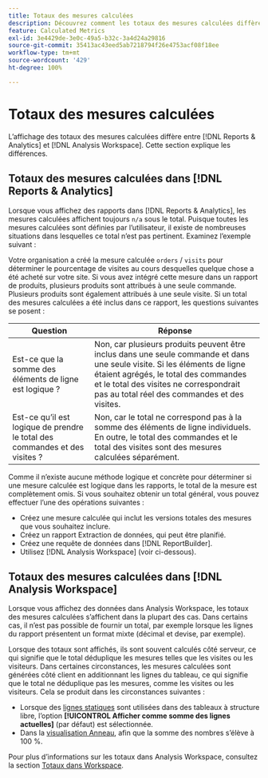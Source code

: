 ```yaml
---
title: Totaux des mesures calculées
description: Découvrez comment les totaux des mesures calculées diffèrent dans les outils Analytics.
feature: Calculated Metrics
exl-id: 3e4429de-3e0c-49a5-b32c-3a4d24a29816
source-git-commit: 35413ac43eed5ab7218794f26e4753acf08f18ee
workflow-type: tm+mt
source-wordcount: '429'
ht-degree: 100%

---
```


# Totaux des mesures calculées

L’affichage des totaux des mesures calculées diffère entre [!DNL Reports & Analytics] et [!DNL Analysis Workspace]. Cette section explique les différences.

## Totaux des mesures calculées dans [!DNL Reports & Analytics]

Lorsque vous affichez des rapports dans [!DNL Reports & Analytics], les mesures calculées affichent toujours `n/a` sous le total. Puisque toutes les mesures calculées sont définies par l’utilisateur, il existe de nombreuses situations dans lesquelles ce total n’est pas pertinent. Examinez l’exemple suivant :

Votre organisation a créé la mesure calculée `orders` / `visits` pour déterminer le pourcentage de visites au cours desquelles quelque chose a été acheté sur votre site. Si vous avez intégré cette mesure dans un rapport de produits, plusieurs produits sont attribués à une seule commande. Plusieurs produits sont également attribués à une seule visite. Si un total des mesures calculées a été inclus dans ce rapport, les questions suivantes se posent :

| Question | Réponse |
|---|---|
| Est-ce que la somme des éléments de ligne est logique ? | Non, car plusieurs produits peuvent être inclus dans une seule commande et dans une seule visite. Si les éléments de ligne étaient agrégés, le total des commandes et le total des visites ne correspondrait pas au total réel des commandes et des visites. |
| Est-ce qu’il est logique de prendre le total des commandes et des visites ? | Non, car le total ne correspond pas à la somme des éléments de ligne individuels. En outre, le total des commandes et le total des visites sont des mesures calculées séparément. |

Comme il n’existe aucune méthode logique et concrète pour déterminer si une mesure calculée est logique dans les rapports, le total de la mesure est complètement omis. Si vous souhaitez obtenir un total général, vous pouvez effectuer l’une des opérations suivantes :

* Créez une mesure calculée qui inclut les versions totales des mesures que vous souhaitez inclure.
* Créez un rapport Extraction de données, qui peut être planifié.
* Créez une requête de données dans [!DNL ReportBuilder].
* Utilisez [!DNL Analysis Workspace] (voir ci-dessous).

## Totaux des mesures calculées dans [!DNL Analysis Workspace]

Lorsque vous affichez des données dans Analysis Workspace, les totaux des mesures calculées s’affichent dans la plupart des cas. Dans certains cas, il n’est pas possible de fournir un total, par exemple lorsque les lignes du rapport présentent un format mixte (décimal et devise, par exemple).

Lorsque des totaux sont affichés, ils sont souvent calculés côté serveur, ce qui signifie que le total déduplique les mesures telles que les visites ou les visiteurs. Dans certaines circonstances, les mesures calculées sont générées côté client en additionnant les lignes du tableau, ce qui signifie que le total ne déduplique pas les mesures, comme les visites ou les visiteurs. Cela se produit dans les circonstances suivantes :

* Lorsque des [lignes statiques](/help/analyze/analysis-workspace/visualizations/freeform-table/column-row-settings/manual-vs-dynamic-rows.md) sont utilisées dans des tableaux à structure libre, l’option **[!UICONTROL Afficher comme somme des lignes actuelles]** (par défaut) est sélectionnée.
* Dans la [visualisation Anneau](/help/analyze/analysis-workspace/visualizations/donut.md), afin que la somme des nombres s’élève à 100 %.

Pour plus dʼinformations sur les totaux dans Analysis Workspace, consultez la section [Totaux dans Workspace](https://experienceleague.adobe.com/docs/analytics/analyze/analysis-workspace/visualizations/freeform-table/workspace-totals.html?lang=fr#static-row-total).

